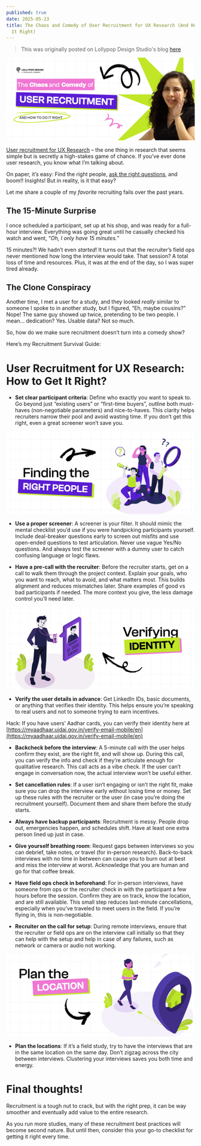 ```yaml
---
published: true
date: 2025-05-23
title: The Chaos and Comedy of User Recruitment for UX Research (And How to Do
  It Right)
---
```

> This was originally posted on Lollypop Design Studio's blog [here](https://lollypop.design/blog/2025/may/user-recruitment-for-ux-research-guide/)

![Unnati-banner-02.webp](/assets/images/Unnati-banner-02.webp)

[User recruitment for UX Research](https://lollypop.design/blog/2025/may/user-recruitment-for-ux-research-guide/) – the one thing in research that seems simple but is secretly a high-stakes game of chance. If you’ve ever done user research, you know what I’m talking about.

On paper, it’s easy: Find the right people, [ask the right questions](https://lollypop.design/frequently-ask-questions/), and boom!! Insights! But in reality, is it that easy?

Let me share a couple of my _favorite_ recruiting fails over the past years.

## The 15-Minute Surprise

I once scheduled a participant, set up at his shop, and was ready for a full-hour interview. Everything was going great until he casually checked his watch and went, “_Oh, I only have 15 minutes._”

15 minutes?! We hadn’t even _started_! It turns out that the recruiter’s field ops never mentioned how long the interview would take. That session? A total loss of time and resources. Plus, it was at the end of the day, so I was super tired already.

## The Clone Conspiracy

Another time, I met a user for a study, and they looked _really_ similar to someone I spoke to in another study, but I figured, “Eh, maybe cousins?” Nope! The same guy showed up twice, pretending to be two people. I mean… dedication? Yes. Usable data? Not so much.

So, how do we make sure recruitment doesn’t turn into a comedy show?

Here’s my Recruitment Survival Guide:

# User Recruitment for UX Research: How to Get It Right?

*   **Set clear participant criteria**: Define who exactly you want to speak to. Go beyond just “existing users” or “first-time buyers”, outline both must-haves (non-negotiable parameters) and nice-to-haves. This clarity helps recruiters narrow their pool and avoid wasting time. If you don’t get this right, even a great screener won’t save you.

![IMAGE-1-2-2048x896.webp](/assets/images/IMAGE-1-2-2048x896.webp)

*   **Use a proper screener**: A screener is your filter. It should mimic the mental checklist you’d use if you were handpicking participants yourself. Include deal-breaker questions early to screen out misfits and use open-ended questions to test articulation. Never use vague Yes/No questions. And always test the screener with a dummy user to catch confusing language or logic flaws.
    
*   **Have a pre-call with the recruiter**: Before the recruiter starts, get on a call to walk them through the project context. Explain your goals, who you want to reach, what to avoid, and what matters most. This builds alignment and reduces mismatches later. Share examples of good vs bad participants if needed. The more context you give, the less damage control you’ll need later.
    

![IMAGE-2-1-2048x896.webp](/assets/images/IMAGE-2-1-2048x896.webp)

*   **Verify the user details in advance**: Get LinkedIn IDs, basic documents, or anything that verifies their identity. This helps ensure you’re speaking to real users and not to someone trying to earn incentives.

Hack: If you have users’ Aadhar cards, you can verify their identity here at [https://myaadhaar.uidai.gov.in/verify-email-mobile/en](https://myaadhaar.uidai.gov.in/verify-email-mobile/en)

*   **Backcheck before the interview**: A 5-minute call with the user helps confirm they exist, are the right fit, and will show up. During this call, you can verify the info and check if they’re articulate enough for qualitative research. This call acts as a vibe check. If the user can’t engage in conversation now, the actual interview won’t be useful either.
    
*   **Set cancellation rules**: If a user isn’t engaging or isn’t the right fit, make sure you can drop the interview early without losing time or money. Set up these rules with the recruiter or the user (in case you’re doing the recruitment yourself). Document them and share them before the study starts.
    
*   **Always have backup participants**: Recruitment is messy. People drop out, emergencies happen, and schedules shift. Have at least one extra person lined up just in case.
    
*   **Give yourself breathing room**: Request gaps between interviews so you can debrief, take notes, or travel (for in-person research). Back-to-back interviews with no time in between can cause you to burn out at best and miss the interview at worst. Acknowledge that you are human and go for that coffee break.
    
*   **Have field ops check in beforehand**: For in-person interviews, have someone from ops or the recruiter check in with the participant a few hours before the session. Confirm they are on track, know the location, and are still available. This small step reduces last-minute cancellations, especially when you’ve traveled to meet users in the field. If you’re flying in, this is non-negotiable.
    
*   **Recruiter on the call for setup**: During remote interviews, ensure that the recruiter or field ops are on the interview call initially so that they can help with the setup and help in case of any failures, such as network or camera or audio not working.
    

![IMAGE-3-1-2048x896.webp](/assets/images/IMAGE-3-1-2048x896.webp)

*   **Plan the locations**: If it’s a field study, try to have the interviews that are in the same location on the same day. Don’t zigzag across the city between interviews. Clustering your interviews saves you both time and energy.

# Final thoughts!

Recruitment is a tough nut to crack, but with the right prep, it can be way smoother and eventually add value to the entire research.

As you run more studies, many of these recruitment best practices will become second nature. But until then, consider this your go-to checklist for getting it right every time.
